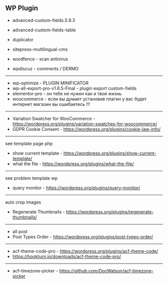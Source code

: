 
## WP Plugin

* advanced-custom-fields.5.9.3
* advanced-custom-fields-table

* duplicator
* sitepress-multilingual-cms
* wordfence - scan antivirus
* wpdiscuz - comments / DERMO
---
* wp-optimize - PLUGIN MINIFICATOR
* wp-all-export-pro-v1.6.5-Final - plugin export custom-fields
* elementor-pro  -  он тебе не нужен как и твоя жизнь
* woocommerce - если вы думает установив плагин у вас будет интернет магазин вы ошибаетесь !!!
---
* Variation Swatcher for WooCommerce - https://wordpress.org/plugins/variation-swatches-for-woocommerce/
* GDPR Cookie Consent - https://wordpress.org/plugins/cookie-law-info/
---
see template page php

* show current template - https://wordpress.org/plugins/show-current-template/
* what the file -  https://wordpress.org/plugins/what-the-file/

---
see problem template wp

* query monitor - https://wordpress.org/plugins/query-monitor/

---
auto crop images

* Regenerate Thumbnails - https://wordpress.org/plugins/regenerate-thumbnails/

---
* all post
* Post Types Order -  https://wordpress.org/plugins/post-types-order/

---

* acf-theme-code-pro - https://wordpress.org/plugins/acf-theme-code/
* https://hookturn.io/downloads/acf-theme-code-pro/

---

* acf-timezone-picker -  https://github.com/DocWatson/acf-timezone-picker




